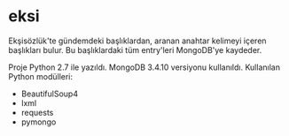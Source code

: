 # eksi

Ekşisözlük'te gündemdeki başlıklardan, aranan anahtar kelimeyi içeren başlıkları bulur. Bu başlıklardaki tüm entry'leri MongoDB'ye kaydeder. 

Proje Python 2.7 ile yazıldı. MongoDB 3.4.10 versiyonu kullanıldı.
Kullanılan Python modülleri:
- BeautifulSoup4
- lxml
- requests
- pymongo

